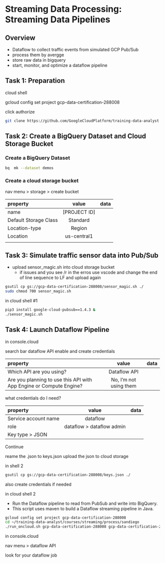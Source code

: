 # Streaming Data Processing: Streaming Data Pipelines


## Overview

* Dataflow to collect traffic events from simulated GCP Pub/Sub
* process them by avergge
* store raw data in bigquery
* start, monitor, and optimize a dataflow pipeline


## Task 1: Preparation 

cloud shell 

gcloud config set project gcp-data-certification-288008

click authorize

```bash
git clone https://github.com/GoogleCloudPlatform/training-data-analyst & 
```

## Task 2: Create a BigQuery Dataset and Cloud Storage Bucket

### Create a BigQuery Dataset

```bash
bq  mk --dataset demos
```


### Create a cloud storage bucket 

nav menu > storage > create bucket

|property|value|data|
|:------|:------:|------:|
|name|[PROJECT ID]||
|Default Storage Class|Standard||
|Location-type|Region||
|Location|us-central1||
||||


## Task 3: Simulate traffic sensor data into Pub/Sub

* upload sensor_magic.sh into cloud storage bucket
    * if issues and you see /r in the erros use vscode and change the end of line sequence to LF and upload again
```bash
gsutil cp gs://gcp-data-certification-288008/sensor_magic.sh ./
sudo chmod 700 sensor_magic.sh
```

in cloud shell  #1 

```bash
pip3 install google-cloud-pubsub==1.4.3 &
./sensor_magic.sh
```


## Task 4: Launch Dataflow Pipeline

in console.cloud

search bar dataflow API
enable and create credentials

|property|value|data|
|:------|:------:|------:|
|Which API are you using?|Dataflow API||
|Are you planning to use this API with App Engine or Compute Engine?|No, I’m not using them||


what credentials do I need? 


|property|value|data|
|:------|:------:|------:|
|Service account name|dataflow||
|role|dataflow > dataflow admin||
|Key type > JSON|||

Continue


reame the .json to keys.json
upload the json to cloud storage


in shell 2

```bash
gsutil cp gs://gcp-data-certification-288008/keys.json ./
```


also create credentials if needed





in cloud shell 2 

* Run the Dataflow pipeline to read from PubSub and write into BigQuery.
* This script uses maven to build a Dataflow streaming pipeline in Java.
```bash
gcloud config set project gcp-data-certification-288008
cd ~/training-data-analyst/courses/streaming/process/sandiego
./run_oncloud.sh gcp-data-certification-288008 gcp-data-certification-288008 AverageSpeeds
```


in console.cloud

nav menu > dataflow API 

look for your dataflow job